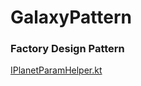 # GalaxyPattern

### Factory Design Pattern
[IPlanetParamHelper.kt](https://github.com/mfroemmi/GalaxyPattern/blob/master/src/main/kotlin/com/example/galaxypattern/util/planetFactory/IPlanetParamHelper.kt)
